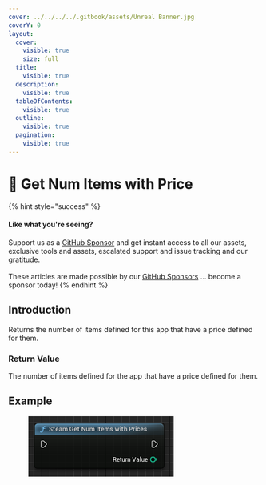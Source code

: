 ```yaml
---
cover: ../../../../.gitbook/assets/Unreal Banner.jpg
coverY: 0
layout:
  cover:
    visible: true
    size: full
  title:
    visible: true
  description:
    visible: true
  tableOfContents:
    visible: true
  outline:
    visible: true
  pagination:
    visible: true
---
```


# 🔵 Get Num Items with Price

{% hint style="success" %}
#### Like what you're seeing?

Support us as a [GitHub Sponsor](../../../../become-a-sponsor/) and get instant access to all our assets, exclusive tools and assets, escalated support and issue tracking and our gratitude.\
\
These articles are made possible by our [GitHub Sponsors](../../../../become-a-sponsor/) ... become a sponsor today!
{% endhint %}

## Introduction

Returns the number of items defined for this app that have a price defined for them.

### Return Value

The number of items defined for the app that have a price defined for them.

## Example

<figure><img src="../../../../.gitbook/assets/image (25) (1) (1).png" alt=""><figcaption></figcaption></figure>
